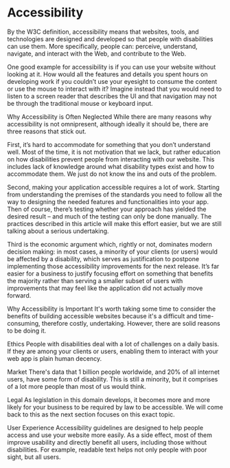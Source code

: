 # Accessibility

By the W3C definition, accessibility means that websites, tools, and technologies are designed and developed so that people with disabilities can use them. More specifically, people can: perceive, understand, navigate, and interact with the Web, and contribute to the Web.

One good example for accessibility is if you can use your website without looking at it. How would all the features and details you spent hours on developing work if you couldn’t use your eyesight to consume the content or use the mouse to interact with it? Imagine instead that you would need to listen to a screen reader that describes the UI and that navigation may not be through the traditional mouse or keyboard input.

Why Accessibility is Often Neglected
While there are many reasons why accessibility is not omnipresent, although ideally it should be, there are three reasons that stick out.

First, it’s hard to accommodate for something that you don’t understand well. Most of the time, it is not motivation that we lack, but rather education on how disabilities prevent people from interacting with our website. This includes lack of knowledge around what disability types exist and how to accommodate them. We just do not know the ins and outs of the problem.

Second, making your application accessible requires a lot of work. Starting from understanding the premises of the standards you need to follow all the way to designing the needed features and functionalities into your app. Then of course, there’s testing whether your approach has yielded the desired result – and much of the testing can only be done manually. The practices described in this article will make this effort easier, but we are still talking about a serious undertaking.

Third is the economic argument which, rightly or not, dominates modern decision making: in most cases, a minority of your clients (or users) would be affected by a disability, which serves as justification to postpone implementing those accessibility improvements for the next release. It’s far easier for a business to justify focusing effort on something that benefits the majority rather than serving a smaller subset of users with improvements that may feel like the application did not actually move forward.

Why Accessibility is Important
It's worth taking some time to consider the benefits of building accessible websites because it's a difficult and time-consuming, therefore costly, undertaking. However, there are solid reasons to be doing it.

Ethics
People with disabilities deal with a lot of challenges on a daily basis. If they are among your clients or users, enabling them to interact with your web app is plain human decency.

Market
There's data that 1 billion people worldwide, and 20% of all internet users, have some form of disability. This is still a minority, but it comprises of a lot more people than most of us would think.

Legal
As legislation in this domain develops, it becomes more and more likely for your business to be required by law to be accessible. We will come back to this as the next section focuses on this exact topic.

User Experience
Accessibility guidelines are designed to help people access and use your website more easily. As a side effect, most of them improve usability and directly benefit all users, including those without disabilities. For example, readable text helps not only people with poor sight, but all users.
